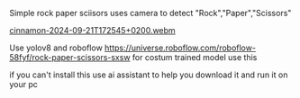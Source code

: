 Simple rock paper sciisors 
uses camera to detect "Rock","Paper","Scissors"

[cinnamon-2024-09-21T172545+0200.webm](https://github.com/user-attachments/assets/88b9bf45-ad52-41a1-95b8-0c7038de3fd4)

Use yolov8 
and roboflow 
https://universe.roboflow.com/roboflow-58fyf/rock-paper-scissors-sxsw for costum trained model use this

if you can't install this use ai assistant to help you download it and run it on your pc 
